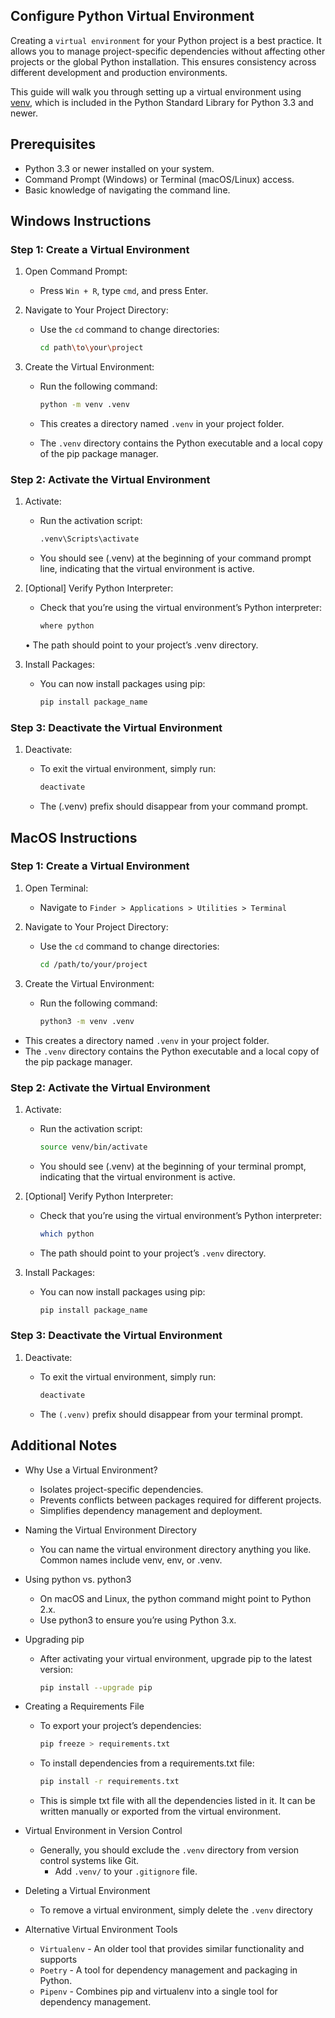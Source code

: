 ## Configure Python Virtual Environment

Creating a `virtual environment` for your Python project is a best practice. It allows you to manage project-specific dependencies without affecting other projects or the global Python installation. This ensures consistency across different development and production environments.

This guide will walk you through setting up a virtual environment using [venv](https://docs.python.org/3/library/venv.html), which is included in the Python Standard Library for Python 3.3 and newer.


## Prerequisites

- Python 3.3 or newer installed on your system.
- Command Prompt (Windows) or Terminal (macOS/Linux) access.
- Basic knowledge of navigating the command line.

## Windows Instructions

### Step 1: Create a Virtual Environment

1.	Open Command Prompt:
  
    - Press `Win + R`, type `cmd`, and press Enter.

2.	Navigate to Your Project Directory:
    - Use the `cd` command to change directories:

        ```bash
        cd path\to\your\project
        ```

3.	Create the Virtual Environment:
    - Run the following command:

        ```bash
        python -m venv .venv
        ```

    - This creates a directory named `.venv` in your project folder.
    - The `.venv` directory contains the Python executable and a local copy of the pip package manager.

### Step 2: Activate the Virtual Environment

1.	Activate:
    - Run the activation script:

        ```bash
        .venv\Scripts\activate
        ```

  	- You should see (.venv) at the beginning of your command prompt line, indicating that the virtual environment is active.

2.	[Optional] Verify Python Interpreter:
    - Check that you’re using the virtual environment’s Python interpreter:

        ```bash
        where python
        ```

	•	The path should point to your project’s .venv directory.

3.	Install Packages:
    - You can now install packages using pip:

        ```bash
        pip install package_name
        ```


### Step 3: Deactivate the Virtual Environment

1.	Deactivate:
    - To exit the virtual environment, simply run:

        ```bash
        deactivate
        ```

    - The (.venv) prefix should disappear from your command prompt.


## MacOS Instructions

### Step 1: Create a Virtual Environment

1.	Open Terminal:
    - Navigate to `Finder > Applications > Utilities > Terminal`
2.	Navigate to Your Project Directory:
    - Use the `cd` command to change directories:

        ```bash
        cd /path/to/your/project
        ```

3.	Create the Virtual Environment:
    - Run the following command:

        ```bash
        python3 -m venv .venv
        ```

  - This creates a directory named `.venv` in your project folder.
  - The `.venv` directory contains the Python executable and a local copy of the pip package manager.


### Step 2: Activate the Virtual Environment

1.	Activate:
    - Run the activation script:

        ```bash
        source venv/bin/activate
        ```

    - You should see (.venv) at the beginning of your terminal prompt, indicating that the virtual environment is active.

2.	[Optional] Verify Python Interpreter:
    - Check that you’re using the virtual environment’s Python interpreter:

        ```bash
        which python
        ```

    - The path should point to your project’s `.venv` directory.

3.	Install Packages:
    - You can now install packages using pip:

        ```bash
        pip install package_name
        ```


### Step 3: Deactivate the Virtual Environment

1.	Deactivate:
    - To exit the virtual environment, simply run:
        ```bash
        deactivate
        ```

    - The `(.venv)` prefix should disappear from your terminal prompt.


## Additional Notes

- Why Use a Virtual Environment?
  - Isolates project-specific dependencies.
  - Prevents conflicts between packages required for different projects.
  - Simplifies dependency management and deployment.
- Naming the Virtual Environment Directory
  - You can name the virtual environment directory anything you like. Common names include venv, env, or .venv.

- Using python vs. python3
  - On macOS and Linux, the python command might point to Python 2.x.
  - Use python3 to ensure you’re using Python 3.x.
	

- Upgrading pip
  - After activating your virtual environment, upgrade pip to the latest version:

    ```bash
    pip install --upgrade pip
    ```

- Creating a Requirements File
    - To export your project’s dependencies:

        ```bash
        pip freeze > requirements.txt
        ```
    - To install dependencies from a requirements.txt file:

        ```bash
        pip install -r requirements.txt
        ```
    - This is simple txt file with all the dependencies listed in it. It can be written manually or exported from the virtual environment.


- Virtual Environment in Version Control
  - Generally, you should exclude the `.venv` directory from version control systems like Git.
    - Add `.venv/` to your `.gitignore` file.
	
    

- Deleting a Virtual Environment
  - To remove a virtual environment, simply delete the `.venv` directory



- Alternative Virtual Environment Tools
  - `Virtualenv` - An older tool that provides similar functionality and supports
  - `Poetry` - A tool for dependency management and packaging in Python. 
  - `Pipenv` - Combines pip and virtualenv into a single tool for dependency management.
